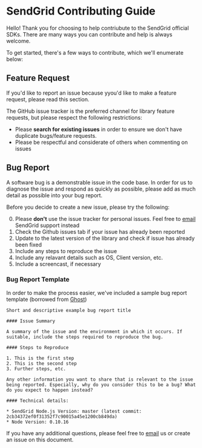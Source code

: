# SendGrid Contributing Guide

Hello! Thank you for choosing to help contriubute to the SendGrid official SDKs. There are many ways you can contribute and help is always welcome. 

To get started, there's a few ways to contribute, which we'll enumerate below:

## Feature Request

If you'd like to report an issue because yyou'd like to make a feature request, please read this section.

The GitHub issue tracker is the preferred channel for library feature requests, but please respect the following restrictions:

- Please **search for existing issues** in order to ensure we don't have duplicate bugs/feature requests.
- Please be respectful and considerate of others when commenting on issues

## Bug Report

A software bug is a demonstrable issue in the code base. In order for us to diagnose the issue and respond as quickly as possible, please add as much detail as possible into your bug report. 

Before you decide to create a new issue, please try the following:

0. Please **don't** use the issue tracker for personal issues. Feel free to [email](mailto:support@sendgrid.com) SendGrid support instead
1. Check the Github issues tab if your issue has already been reported
2. Update to the latest version of the library and check if issue has already been fixed
3. Include any steps to reproduce the issue
4. Include any relavant details such as OS, Client version, etc.
5. Include a screencast, if necessary

### Bug Report Template

In order to make the process easier, we've included a sample bug report template (borrowed from [Ghost](https://github.com/TryGhost/Ghost/))

```
Short and descriptive example bug report title

#### Issue Summary

A summary of the issue and the environment in which it occurs. If suitable, include the steps required to reproduce the bug.

#### Steps to Reproduce

1. This is the first step
2. This is the second step
3. Further steps, etc.

Any other information you want to share that is relevant to the issue being reported. Especially, why do you consider this to be a bug? What do you expect to happen instead?

#### Technical details:

* SendGrid Node.js Version: master (latest commit: 2cb34372ef0f31352f7c90015a45e1200cb849da)
* Node Version: 0.10.16
``` 

If you have any additional questions, please feel free to [email](mailto:dx@sendgrid.com) us or create an issue on this document.